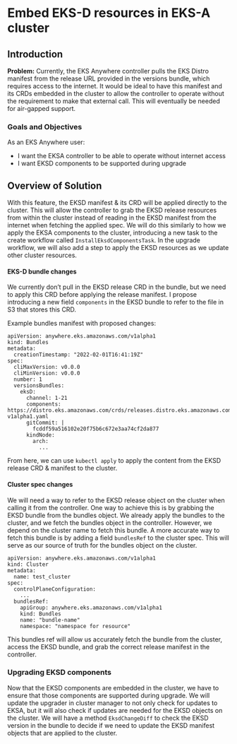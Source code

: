 # Embed EKS-D resources in EKS-A cluster

## Introduction

**Problem:** Currently, the EKS Anywhere controller pulls the EKS Distro manifest from the release URL provided in the versions bundle, which requires access to the internet.
It would be ideal to have this manifest and its CRDs embedded in the cluster to allow the controller to operate without the requirement to make that external call.
This will eventually be needed for air-gapped support.

### Goals and Objectives

As an EKS Anywhere user:

* I want the EKSA controller to be able to operate without internet access
* I want EKSD components to be supported during upgrade

## Overview of Solution

With this feature, the EKSD manifest & its CRD will be applied directly to the cluster.
This will allow the controller to grab the EKSD release resources from within the cluster instead of reading in the EKSD manifest from the internet when fetching the applied spec.
We will do this similarly to how we apply the EKSA components to the cluster, introducing a new task to the create workflow called `InstallEksdComponentsTask`.
In the upgrade workflow, we will also add a step to apply the EKSD resources as we update other cluster resources.

#### EKS-D bundle changes

We currently don’t pull in the EKSD release CRD in the bundle, but we need to apply this CRD before applying the release manifest.
I propose introducing a new field `components` in the EKSD bundle to refer to the file in S3 that stores this CRD.

Example bundles manifest with proposed changes:

```
apiVersion: anywhere.eks.amazonaws.com/v1alpha1
kind: Bundles
metadata:
  creationTimestamp: "2022-02-01T16:41:19Z"
spec:
  cliMaxVersion: v0.0.0
  cliMinVersion: v0.0.0
  number: 1
  versionsBundles:
    eksD:
      channel: 1-21
      components: https://distro.eks.amazonaws.com/crds/releases.distro.eks.amazonaws.com-v1alpha1.yaml
      gitCommit: |
        fcddf59a516102e20f75b6c672e3aa74cf2da877
      kindNode:
        arch:
          ...
```

From here, we can use `kubectl apply` to apply the content from the EKSD release CRD & manifest to the cluster.

#### Cluster spec changes

We will need a way to refer to the EKSD release object on the cluster when calling it from the controller.
One way to achieve this is by grabbing the EKSD bundle from the bundles object.
We already apply the bundles to the cluster, and we fetch the bundles object in the controller.
However, we depend on the cluster name to fetch this bundle.
A more accurate way to fetch this bundle is by adding a field `bundlesRef` to the cluster spec.
This will serve as our source of truth for the bundles object on the cluster.


```
apiVersion: anywhere.eks.amazonaws.com/v1alpha1
kind: Cluster
metadata:
  name: test_cluster
spec:
  controlPlaneConfiguration:
    ...
  bundlesRef:
    apiGroup: anywhere.eks.amazonaws.com/v1alpha1
    kind: Bundles
    name: "bundle-name"
    namespace: "namespace for resource" 
```

This bundles ref will allow us accurately fetch the bundle from the cluster, access the EKSD bundle, and grab the correct release manifest in the controller.

### Upgrading EKSD components

Now that the EKSD components are embedded in the cluster, we have to ensure that those components are supported during upgrade.
We will update the upgrader in cluster manager to not only check for updates to EKSA, but it will also check if updates are needed for the EKSD objects on the cluster.
We will have a method `EksdChangeDiff` to check the EKSD version in the bundle to decide if we need to update the EKSD manifest objects that are applied to the cluster.


